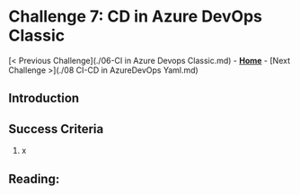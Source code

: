 # Challenge 7: CD in Azure DevOps Classic

[< Previous Challenge](./06-CI in Azure Devops Classic.md) - **[Home](../README.md)** - [Next Challenge >](./08 CI-CD in AzureDevOps Yaml.md)

## Introduction



## Success Criteria

1. x


## Reading:

